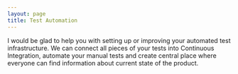 ```yaml
---
layout: page
title: Test Automation
---
```

I would be glad to help you with setting up or improving your automated test infrastructure. We can connect all pieces of your tests into Continuous Integration, automate your manual tests and create central place where everyone can find information about current state of the product.
